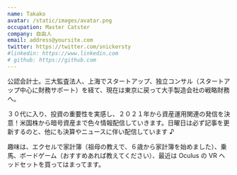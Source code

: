 ```yaml
---
name: Takako
avatar: /static/images/avatar.png
occupation: Master Catster
company: 自由人
email: address@yoursite.com
twitter: https://twitter.com/snickersty
#linkedin: https://www.linkedin.com
# github: https://github.com
---
```


公認会計士。三大監査法人、上海でスタートアップ、独立コンサル（スタートアップ中心に財務サポート）を経て、現在は東京に戻って大手製造会社の戦略財務へ。

３０代に入り、投資の重要性を実感し、２０２１年から資産運用関連の発信を決意！米国株から暗号資産まで色々情報配信していきます。日曜日は必ず記事を更新するのと、他にも決算やニュースに伴い配信しています ♪

趣味は、エクセルで家計簿（祖母の教えで、６歳から家計簿を始めました）、乗馬、ボードゲーム（おすすめあれば教えてください）、最近は Oculus の VR ヘッドセットを買ってはまってます。
